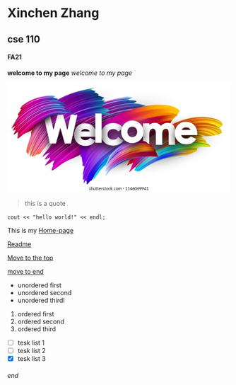# Xinchen Zhang
## cse 110
#### FA21
**welcome to my page** 
*welcome to my page*

![welcome](welcome-poster-spectrum-brush-strokes-260nw-1146069941.jpg)
>this is a quote
```
cout << "hello world!" << endl;

```

This is my [Home-page](https://github.com/xinchenzhang/CSE110)

[Readme](README.md)

[Move to the top](https://xinchenzhang.github.io/CSE110/#cse-110)

[move to end](https://xinchenzhang.github.io/CSE110/#end)

- unordered first 
- unordered second 
- unordered thirdl 

1. ordered first
2. ordered second
3. ordered third 

- [ ] tesk list 1
- [ ] tesk list 2
- [x] tesk list 3

###### end
